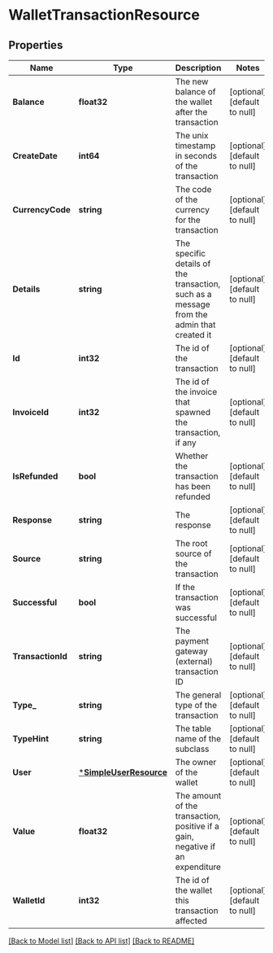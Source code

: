 # WalletTransactionResource

## Properties
Name | Type | Description | Notes
------------ | ------------- | ------------- | -------------
**Balance** | **float32** | The new balance of the wallet after the transaction | [optional] [default to null]
**CreateDate** | **int64** | The unix timestamp in seconds of the transaction | [optional] [default to null]
**CurrencyCode** | **string** | The code of the currency for the transaction | [optional] [default to null]
**Details** | **string** | The specific details of the transaction, such as a message from the admin that created it | [optional] [default to null]
**Id** | **int32** | The id of the transaction | [optional] [default to null]
**InvoiceId** | **int32** | The id of the invoice that spawned the transaction, if any | [optional] [default to null]
**IsRefunded** | **bool** | Whether the transaction has been refunded | [optional] [default to null]
**Response** | **string** | The response | [optional] [default to null]
**Source** | **string** | The root source of the transaction | [optional] [default to null]
**Successful** | **bool** | If the transaction was successful | [optional] [default to null]
**TransactionId** | **string** | The payment gateway (external) transaction ID | [optional] [default to null]
**Type_** | **string** | The general type of the transaction | [optional] [default to null]
**TypeHint** | **string** | The table name of the subclass | [optional] [default to null]
**User** | [***SimpleUserResource**](SimpleUserResource.md) | The owner of the wallet | [optional] [default to null]
**Value** | **float32** | The amount of the transaction, positive if a gain, negative if an expenditure | [optional] [default to null]
**WalletId** | **int32** | The id of the wallet this transaction affected | [optional] [default to null]

[[Back to Model list]](../README.md#documentation-for-models) [[Back to API list]](../README.md#documentation-for-api-endpoints) [[Back to README]](../README.md)



